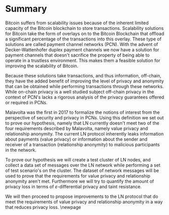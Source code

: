# Summary

Bitcoin suffers from scalability issues because of the inherent limited capacity of the Bitcoin blockchain to store transactions. Scalability solutions for Bitcoin take the form of overlays on to the Bitcoin Blockchain that offload a significant percentage of the transactions into this overlay. These type of solutions are called payment channel networks (PCN). With the advent of Decker-Wattenhofer duplex payment channels we now have a solution for payment channels that doesn't sacrifice the property of being able to operate in a trustless environment. This makes them a feasible solution for improving the scalability of Bitcoin.

Because these solutions take transactions, and thus information, off-chain, they have the added benefit of improving the level of privacy and anonymity that can be obtained while performing transactions through these networks. While on-chain privacy is a well studied subject off-chain privacy in the context of PCN's lacks a rigorous analysis of the privacy guarantees offered or required in PCNs.

Malavolta was the first in 2017 to formalize the notions of interest from the perspective of security and privacy in PCNs. Using this definition we set out to prove our hypothesis, namely that LN currently doesn't meet two of the four requirements described by Malavolta, namely value privacy and relationship anonymity. The current LN protocol inherently leaks information about payments (value privacy) or information about the sender and receiver of a transaction (relationship anonymity) to malicious participants in the network.

To prove our hypothesis we will create a test cluster of LN nodes, and collect a data set of messages over the LN network while performing a set of test scenario's on the cluster. The dataset of network messages will be used to prove that the requirements for value privacy and relationship anonymity aren't met. Furthermore we will try to quantify the amount of privacy loss in terms of $\varepsilon$-differential privacy and taint resistance.

We will then proceed to propose improvements to the LN protocol that do meet the requirements of value privacy and relationship anonymity in a way that reduces privacy loss.
\newpage
